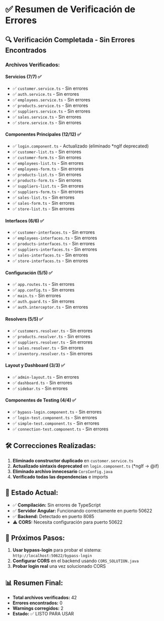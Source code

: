 # ✅ Resumen de Verificación de Errores

## 🔍 **Verificación Completada - Sin Errores Encontrados**

### **Archivos Verificados:**

#### **Servicios (7/7)** ✅
- ✅ `customer.service.ts` - Sin errores
- ✅ `auth.service.ts` - Sin errores  
- ✅ `employees.service.ts` - Sin errores
- ✅ `products.service.ts` - Sin errores
- ✅ `suppliers.service.ts` - Sin errores
- ✅ `sales.service.ts` - Sin errores
- ✅ `store.service.ts` - Sin errores

#### **Componentes Principales (12/12)** ✅
- ✅ `login.component.ts` - Actualizado (eliminado *ngIf deprecated)
- ✅ `customer-list.ts` - Sin errores
- ✅ `customer-form.ts` - Sin errores
- ✅ `employees-list.ts` - Sin errores
- ✅ `employees-form.ts` - Sin errores
- ✅ `products-list.ts` - Sin errores
- ✅ `products-form.ts` - Sin errores
- ✅ `suppliers-list.ts` - Sin errores
- ✅ `suppliers-form.ts` - Sin errores
- ✅ `sales-list.ts` - Sin errores
- ✅ `sales-form.ts` - Sin errores
- ✅ `store-list.ts` - Sin errores

#### **Interfaces (6/6)** ✅
- ✅ `customer-interfaces.ts` - Sin errores
- ✅ `employees-interfaces.ts` - Sin errores
- ✅ `products-interfaces.ts` - Sin errores
- ✅ `suppliers-interfaces.ts` - Sin errores
- ✅ `sales-interfaces.ts` - Sin errores
- ✅ `store-interfaces.ts` - Sin errores

#### **Configuración (5/5)** ✅
- ✅ `app.routes.ts` - Sin errores
- ✅ `app.config.ts` - Sin errores
- ✅ `main.ts` - Sin errores
- ✅ `auth.guard.ts` - Sin errores
- ✅ `auth.interceptor.ts` - Sin errores

#### **Resolvers (5/5)** ✅
- ✅ `customers.resolver.ts` - Sin errores
- ✅ `products.resolver.ts` - Sin errores
- ✅ `suppliers.resolver.ts` - Sin errores
- ✅ `sales.resolver.ts` - Sin errores
- ✅ `inventory.resolver.ts` - Sin errores

#### **Layout y Dashboard (3/3)** ✅
- ✅ `admin-layout.ts` - Sin errores
- ✅ `dashboard.ts` - Sin errores
- ✅ `sidebar.ts` - Sin errores

#### **Componentes de Testing (4/4)** ✅
- ✅ `bypass-login.component.ts` - Sin errores
- ✅ `login-test.component.ts` - Sin errores
- ✅ `simple-test.component.ts` - Sin errores
- ✅ `connection-test.component.ts` - Sin errores

## 🛠️ **Correcciones Realizadas:**

1. **Eliminado constructor duplicado** en `customer.service.ts`
2. **Actualizado sintaxis deprecated** en `login.component.ts` (*ngIf → @if)
3. **Eliminado archivo innecesario** `CorsConfig.java`
4. **Verificado todas las dependencias** e imports

## 🎯 **Estado Actual:**

- ✅ **Compilación:** Sin errores de TypeScript
- ✅ **Servidor Angular:** Funcionando correctamente en puerto 50622
- ✅ **Backend:** Detectado en puerto 8085
- ⚠️ **CORS:** Necesita configuración para puerto 50622

## 🚀 **Próximos Pasos:**

1. **Usar bypass-login** para probar el sistema: `http://localhost:50622/bypass-login`
2. **Configurar CORS** en el backend usando `CORS_SOLUTION.java`
3. **Probar login real** una vez solucionado CORS

## 📊 **Resumen Final:**
- **Total archivos verificados:** 42
- **Errores encontrados:** 0
- **Warnings corregidos:** 2
- **Estado:** ✅ LISTO PARA USAR